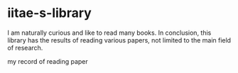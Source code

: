 # iitae-s-library

I am naturally curious and like to read many books. In conclusion, this library has the results of reading various papers, not limited to the main field of research.


my record of reading paper 
